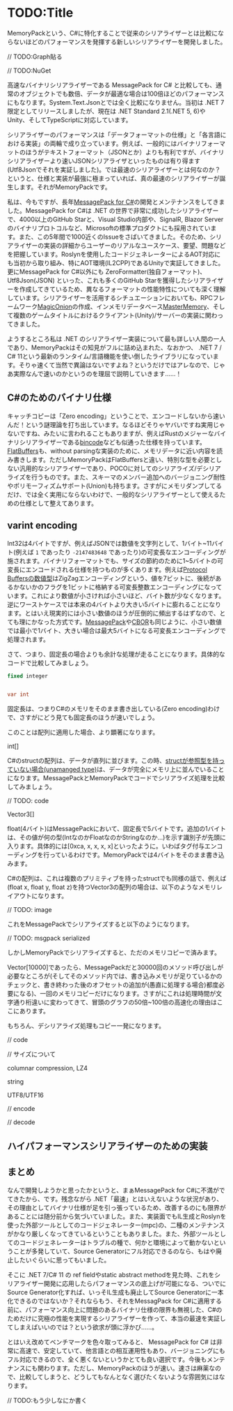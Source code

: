 # TODO:Title

MemoryPackという、C#に特化することで従来のシリアライザーとは比較にならないほどのパフォーマンスを発揮する新しいシリアライザーを開発しました。

// TODO:Graph貼る

// TODO:NuGet

高速なバイナリシリアライザーである MessagePack for C# と比較しても、通常のオブジェクトでも数倍、データが最適な場合は100倍ほどのパフォーマンスにもなります。System.Text.Jsonとでは全く比較になりません。当初は .NET 7 限定としてリリースしましたが、現在は .NET Standard 2.1(.NET 5, 6)やUnity、そしてTypeScriptに対応しています。

シリアライザーのパフォーマンスは「データフォーマットの仕様」と「各言語における実装」の両輪で成り立っています。例えば、一般的にはバイナリフォーマットのほうがテキストフォーマット（JSONとか）よりも有利ですが、バイナリシリアライザーより速いJSONシリアライザといったものは有り得ます(Utf8Jsonでそれを実証しました)。では最速のシリアライザーとは何なのか？というと、仕様と実装が最強に極まっていれば、真の最速のシリアライザーが誕生します。それがMemoryPackです。

私は、今もですが、長年[MessagePack for C#](https://github.com/neuecc/MessagePack-CSharp)の開発とメンテナンスをしてきました。MessagePack for C#は .NET の世界で非常に成功したシリアライザーで、4000以上のGitHub Starと、Visual Studio内部や、SignalR, Blazor Serverのバイナリプロトコルなど、Microsoftの標準プロダクトにも採用されています。また、この5年間で1000近くのIssueをさばいてきました。そのため、シリアライザーの実装の詳細からユーザーのリアルなユースケース、要望、問題などを把握しています。Roslynを使用したコードジェネレーターによるAOT対応にも当初から取り組み、特にAOT環境(IL2CPP)であるUnityで実証してきました。更にMessagePack for C#以外にも ZeroFormatter(独自フォーマット)、Utf8Json(JSON) といった、これも多くのGitHub Starを獲得したシリアライザーを作成してきているため、異なるフォーマットの性能特性についても深く理解しています。シリアライザーを活用するシチュエーションにおいても、RPCフレームワーク[MagicOnion](https://github.com/Cysharp/MagicOnion/)の作成、インメモリデータベース[MasterMemory](https://github.com/Cysharp/MasterMemory)、そして複数のゲームタイトルにおけるクライアント(Unity)/サーバーの実装に関わってきました。

ようするところ私は .NET のシリアライザー実装について最も詳しい人間の一人であり、MemoryPackはその知見がフルに詰め込まれた、なおかつ、 .NET 7 / C# 11という最新のランタイム/言語機能を使い倒したライブラリになっています。そりゃ速くて当然で異論はないですよね？というだけではアレなので、じゃあ実際なんで速いのかというのを理屈で説明していきます……！

C#のためのバイナリ仕様
---
キャッチコピーは「Zero encoding」ということで、エンコードしないから速いんだ！という謎理論を打ち出しています。なるほどそりゃヤバいですね実用じゃないですね、みたいに言われることもありますが、例えばRustのメジャーなバイナリシリアライザーである[bincode](https://github.com/bincode-org/bincode)なども似通った仕様を持っています。[FlatBuffers](https://github.com/google/flatbuffers)も、without parsingな実装のために、メモリデータに近い内容を読み書きします。ただしMemoryPackはFlatBuffersと違い、特別な型を必要としない汎用的なシリアライザーであり、POCOに対してのシリアライズ/デシリアライズを行うものです。また、スキーマのメンバー追加へのバージョニング耐性やポリモーフィズムサポート(Union)も持ちます。さすがにメモリダンプしてるだけ、では全く実用にならないわけで、一般的なシリアライザーとして使えるための仕様として整えてあります。

## varint encoding

Int32は4バイトですが、例えばJSONでは数値を文字列として、1バイト~11バイト(例えば `1` であったり `-2147483648` であったり)の可変長なエンコーディングが施されます。バイナリフォーマットでも、サイズの節約のために1~5バイトの可変長にエンコードされる仕様を持つものが多くあります。例えば[Protocol Buffersの数値型](https://developers.google.com/protocol-buffers/docs/encoding#int-types)はZigZagエンコーディングという、値を7ビットに、後続があるかないかのフラグを1ビットに格納する可変長整数エンコーディングになっています。これにより数値が小さければ小さいほど、バイト数が少なくなります。逆にワーストケースでは本来の4バイトより大きい5バイトに膨れることになります。とはいえ現実的には小さい数値のほうが圧倒的に頻出するはずなので、とても理にかなった方式です。[MessagePack](https://github.com/msgpack/msgpack/blob/master/spec.md)や[CBOR](https://cbor.io/)も同じように、小さい数値では最小で1バイト、大きい場合は最大5バイトになる可変長エンコーディングで処理されます。

さて、つまり、固定長の場合よりも余計な処理が走ることになります。具体的なコードで比較してみましょう。

```csharp
fixed integer


var int
```

固定長は、つまりC#のメモリをそのまま書き出している(Zero encoding)わけで、さすがにどう見ても固定長のほうが速いでしょう。

このことは配列に適用した場合、より顕著になります。

int[]


C#のstructの配列は、データが直列に並びます。この時、[structが参照型を持っていない場合(unamanged type)](https://learn.microsoft.com/ja-jp/dotnet/csharp/language-reference/builtin-types/unmanaged-types)は、データが完全にメモリ上に並んでいることになります。MessagePackとMemoryPackでコードでシリアライズ処理を比較してみましょう。

// TODO: code





Vector3[]


float(4バイト)はMessagePackにおいて、固定長で5バイトです。追加の1バイトは、その値が何の型(IntなのかFloatなのかStringなのか...)を示す識別子が先頭に入ります。具体的には[0xca, x, x, x, x]といったように。いわばタグ付与エンコーディングを行っているわけです。MemoryPackでは4バイトをそのまま書き込みます。



C#の配列は、これは複数のプリミティブを持ったstructでも同様の話で、例えば(float x, float y, float z)を持つVector3の配列の場合は、以下のようなメモリレイアウトになります。

// TODO: image

これをMessagePackでシリアライズすると以下のようになります。

// TODO: msgpack serialized

しかしMemoryPackでシリアライズすると、ただのメモリコピーで済みます。


Vector[10000]であったら、MessagePackだと30000回のメソッド呼び出しが必要なところが(そしてそのメソッド内では、書き込みメモリが足りているかのチェックと、書き終わった後のオフセットの追加が(愚直に処理する場合)都度必要になる)、一回のメモリコピーだけになります。さすがにこれは処理時間が文字通り桁違いに変わってきて、冒頭のグラフの50倍~100倍の高速化の理由はここにあります。

もちろん、デシリアライズ処理もコピー一発になります。

// code




// サイズについて

columnar compression, LZ4




string


UTF8/UTF16


// encode

// decode


ハイパフォーマンスシリアライザーのための実装
---











まとめ
---
なんで開発しようかと思ったかというと、まぁMessagePack for C#に不満がでてきたから、です。残念ながら .NET「最速」とはいえないような状況があり、その理由としてバイナリ仕様が足を引っ張っているため、改善するのにも限界があることには随分前から気づいていました。また、実装面でもIL生成とRoslynを使った外部ツールとしてのコードジェネレーター(mpc)の、二種のメンテナンスがかなり厳しくなってきているということもありました。また、外部ツールとしてのコードジェネレーターはトラブルの種で、何かと環境によって動かないということが多発していて、Source Generatorにフル対応できるのなら、もはや廃止したいぐらいに思ってもいました。

そこに .NET 7/C# 11 の ref fieldやstatic abstract methodを見た時、これをシリアライザー開発に応用したらパフォーマンスの底上げが可能になる、ついでにSource Generator化すれば、いっそIL生成も廃止してSource Generatorに一本化できるのではないか？それならもう、それをMessagPack for C#に適用する前に、パフォーマンス向上に問題のあるバイナリ仕様の限界も無視した、C#のためだけに究極の性能を実現するシリアライザーを作って、本当の最速を実証してしまえばいいのでは？という欲求が頭に浮かび……。

とはいえ改めてベンチマークを色々取ってみると、 MessagePack for C# は非常に高速で、安定していて、他言語との相互運用性もあり、バージョニングにもフル対応できるので、全く悪くないというかとても良い選択です。今後もメンテナンスにも関わります。ただし、MemoryPackのほうが速い。速さは麻薬なので、比較してしまうと、どうしてもなんとなく選びたくないような雰囲気にはなります。

// TODO:もう少しなにか書く